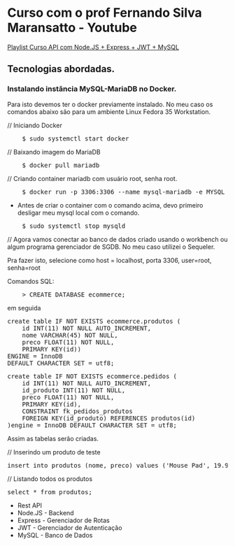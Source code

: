 <h1>Curso com o prof Fernando Silva Maransatto - Youtube</h1>

<a target='_blank' href='https://www.youtube.com/watch?v=642J5YzLXDk&list=PLWgD0gfm500EMEDPyb3Orb28i7HK5_DkR&index=1'>Playlist Curso API com Node.JS + Express + JWT + MySQL</a>

<h2>Tecnologias abordadas.</h2>

<h3>Instalando instância MySQL-MariaDB no Docker.</h3>

<p>Para isto devemos ter o docker previamente instalado. No meu caso os comandos abaixo são para um ambiente Linux Fedora 35 Workstation.</p>

// Iniciando Docker

<pre>
    $ sudo systemctl start docker
</pre>

// Baixando imagem do MariaDB

<pre>
    $ docker pull mariadb
</pre>

// Criando container mariadb com usuário root, senha root.

<pre>
    $ docker run -p 3306:3306 --name mysql-mariadb -e MYSQL_ROOT_PASSWORD=root -d mariadb
</pre>

- Antes de criar o container com o comando acima, devo primeiro desligar meu mysql local com o comando.

<pre>
    $ sudo systemctl stop mysqld
</pre>

// Agora vamos conectar ao banco de dados criado usando o workbench ou algum programa gerenciador de SGDB. No meu caso utilizei o Sequeler.

Pra fazer isto, selecione como host = localhost, porta 3306, user=root, senha=root

Comandos SQL:

<pre>
    > CREATE DATABASE ecommerce;
</pre>


em seguida

<pre>
create table IF NOT EXISTS ecommerce.produtos (
	id INT(11) NOT NULL AUTO_INCREMENT,
	nome VARCHAR(45) NOT NULL,
	preco FLOAT(11) NOT NULL,
	PRIMARY KEY(id))
ENGINE = InnoDB 
DEFAULT CHARACTER SET = utf8;
</pre>
<pre>
create table IF NOT EXISTS ecommerce.pedidos (
	id INT(11) NOT NULL AUTO_INCREMENT,
	id_produto INT(11) NOT NULL,
	preco FLOAT(11) NOT NULL,
	PRIMARY KEY(id),
	CONSTRAINT fk_pedidos_produtos
	FOREIGN KEY(id_produto) REFERENCES produtos(id)
)engine = InnoDB DEFAULT CHARACTER SET = utf8;
</pre>
Assim as tabelas serão criadas.

// Inserindo um produto de teste

<pre>
insert into produtos (nome, preco) values ('Mouse Pad', 19.90);
</pre>

// Listando todos os produtos

<pre>
select * from produtos;
</pre>

<ul>
    <li>Rest API</li>
    <li>Node.JS - Backend</li>
    <li>Express - Gerenciador de Rotas</li>
    <li>JWT - Gerenciador de Autenticação</li>
    <li>MySQL - Banco de Dados</li>
</ul>
